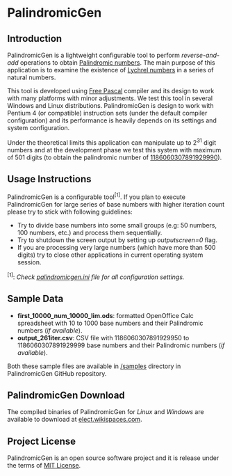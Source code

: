 PalindromicGen
==============

Introduction
------------

PalindromicGen is a lightweight configurable tool to perform <i>reverse-and-add</i> operations to obtain [Palindromic numbers](http://mathworld.wolfram.com/PalindromicNumber.html). The main purpose of this application is to examine the existence of [Lychrel numbers](http://mathworld.wolfram.com/196-Algorithm.html) in a series of natural numbers.

This tool is developed using [Free Pascal](http://www.freepascal.org) compiler and its design to work with many platforms with minor adjustments. We test this tool in several Windows and Linux distributions. PalindromicGen is design to work with Pentium 4 (or compatible) instruction sets (under the default compiler configuration) and its performance is heavily depends on its settings and system configuration.

Under the theoretical limits this application can manipulate up to 2<sup>31</sup> digit numbers and at the development phase we test this system with maximum of 501 digits (to obtain the palindromic number of [1186060307891929990](http://www.jasondoucette.com/pal/1186060307891929990)).

Usage Instructions
------------------

PalindromicGen is a configurable tool<sup>[1]</sup>. If you plan to execute PalindromicGen for large series of base numbers with higher iteration count please try to stick with following guidelines:
- Try to divide base numbers into some small groups (e.g: 50 numbers, 100 numbers, etc.) and process them sequentially. 
- Try to shutdown the screen output by setting up <i>outputscreen=0</i> flag.
- If you are processing very large numbers (which have more than 500 digits) try to close other applications in current operating system session.

<sup>[1]</sup>: <i>Check [palindromicgen.ini](https://github.com/dilshan/PalindromicGen/blob/master/palindromicgen.ini) file for all configuration settings.</i>

Sample Data
-----------

- <b>first_10000_num_10000_lim.ods</b>: formatted OpenOffice Calc spreadsheet with 10 to 1000 base numbers and their Palindromic numbers (<i>if available</i>).
- <b>output_261iter.csv</b>: CSV file with 1186060307891929950 to 1186060307891929999 base numbers and their Palindromic numbers (<i>if available</i>).

Both these sample files are available in [/samples](https://github.com/dilshan/PalindromicGen/tree/master/samples) directory in PalindromicGen GitHub repository.

PalindromicGen Download
-----------------------

The compiled binaries of PalindromicGen for <i>Linux</i> and <i>Windows</i> are available to download at [elect.wikispaces.com](http://elect.wikispaces.com/Downloads). 

Project License
---------------

PalindromicGen is an open source software project and it is release under the terms of [MIT License](http://opensource.org/licenses/MIT).

